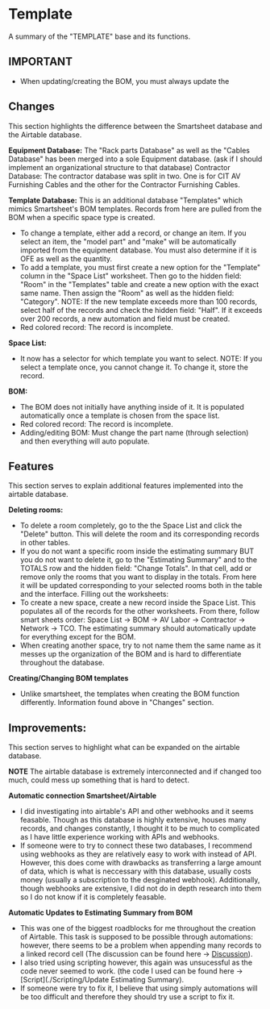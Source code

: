 # Template
A summary of the "TEMPLATE" base and its functions.

## IMPORTANT
- When updating/creating the BOM, you must always update the 

## Changes
This section highlights the difference between the Smartsheet database and the Airtable database.

**Equipment Database:**
The "Rack parts Database" as well as the "Cables Database" has been merged into a sole Equipment database. (ask if I should implement an organizational structure to that database)
Contractor Database:
The contractor database was split in two. One is for CIT AV Furnishing Cables and the other for the Contractor Furnishing Cables. 

**Template Database:** 
This is an additional database "Templates" which mimics Smartsheet's BOM templates. Records from here are pulled from the BOM when a specific space type is created. 
- To change a template, either add a record, or change an item. If you select an item, the "model part" and "make" will be automatically imported from the equipment database. You must also determine if it is OFE as well as the quantity.
- To add a template, you must first create a new option for the "Template" column in the "Space List" worksheet. Then go to the hidden field:  "Room" in the "Templates" table and create a new option with the exact same name. Then assign the "Room" as well as the hidden field:  "Category". NOTE: If the new template exceeds more than 100 records, select half of the records and check the hidden field: "Half". If it exceeds over 200 records, a new automation and field must be created.
- Red colored record: The record is incomplete.
  
**Space List:**
- It now has a selector for which template you want to select. NOTE: If you select a template once, you cannot change it. To change it, store the record.

**BOM:**
- The BOM does not initially have anything inside of it. It is populated automatically once a template is chosen from the space list.
- Red colored record: The record is incomplete.
- Adding/editing BOM: Must change the part name (through selection) and then everything will auto populate. 

## Features
This section serves to explain additional features implemented into the airtable database.


**Deleting rooms:** 
- To delete a room completely, go to the the Space List and click the "Delete" button. This will delete the room and its corresponding records in other tables.
- If you do not want a specific room inside the estimating summary BUT you do not want to delete it, go to the "Estimating Summary" and to the TOTALS row and the hidden field: "Change Totals". In that cell, add or remove only the rooms that you want to display in the totals. From here it will be updated corresponding to your selected rooms both in the table and the interface.
Filling out the worksheets:
- To create a new space, create a new record inside the Space List. This populates all of the records for the other worksheets. From there, follow smart sheets order: Space List -> BOM -> AV Labor -> Contractor -> Network -> TCO. The estimating summary should automatically update for everything except for the BOM.
- When creating another space, try to not name them the same name as it messes up the organization of the BOM and is hard to differentiate throughout the database.

**Creating/Changing BOM templates**
- Unlike smartsheet, the templates when creating the BOM function differently. Information found above in "Changes" section.

## Improvements:
This section serves to highlight what can be expanded on the airtable database.

**NOTE**
The airtable database is extremely interconnected and if changed too much, could mess up something that is hard to detect.

**Automatic connection Smartsheet/Airtable**
- I did investigating into airtable's API and other webhooks and it seems feasable. Though as this database is highly extensive, houses many records, and changes constantly, I thought it to be much to complicated as I have little experience working with APIs and webhooks.
- If someone were to try to connect these two databases, I recommend using webhooks as they are relatively easy to work with instead of API. However, this does come with drawbacks as transferring a large amount of data, which is what is neccessary with this database, usually costs money (usually a subscription to the desginated webhook). Additionally, though webhooks are extensive, I did not do in depth research into them so I do not know if it is completely feasable.

**Automatic Updates to Estimating Summary from BOM**
- This was one of the biggest roadblocks for me throughout the creation of Airtable. This task is supposed to be possible through automations: however, there seems to be a problem when appending many records to a linked record cell (The discussion can be found here -> [Discussion](https://community.airtable.com/t5/automations/linking-several-records-to-a-single-record-in-another-table/td-p/156226)).
- I also tried using scripting however, this again was unsucessful as the code never seemed to work. (the code I used can be found here -> [Script](./Scripting/Update Estimating Summary).
- If someone were try to fix it, I believe that using simply automations will be too difficult and therefore they should try use a script to fix it.
